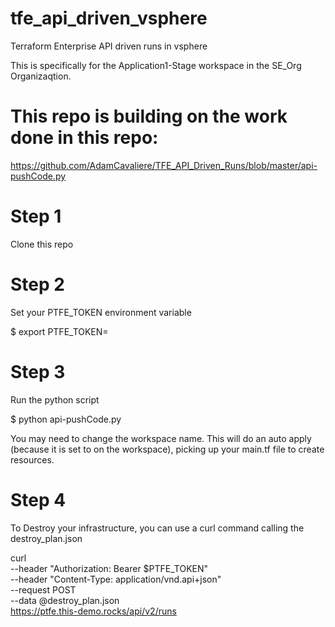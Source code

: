 # tfe_api_driven_vsphere
Terraform Enterprise API driven runs in vsphere

This is specifically for the Application1-Stage workspace in the SE_Org Organizaqtion.

# This repo is building on the work done in this repo: 
https://github.com/AdamCavaliere/TFE_API_Driven_Runs/blob/master/api-pushCode.py

# Step 1
Clone this repo

# Step 2
Set your PTFE_TOKEN environment variable

$ export PTFE_TOKEN=<token generated from Team in workspace>

# Step 3
Run the python script

$ python api-pushCode.py

You may need to change the workspace name.
This will do an auto apply (because it is set to on the workspace), picking up your main.tf file to create resources. 


# Step 4

To Destroy your infrastructure, you can use a curl command calling the destroy_plan.json

curl \
--header "Authorization: Bearer $PTFE_TOKEN" \
--header "Content-Type: application/vnd.api+json" \
--request POST \
--data @destroy_plan.json \
https://ptfe.this-demo.rocks/api/v2/runs


